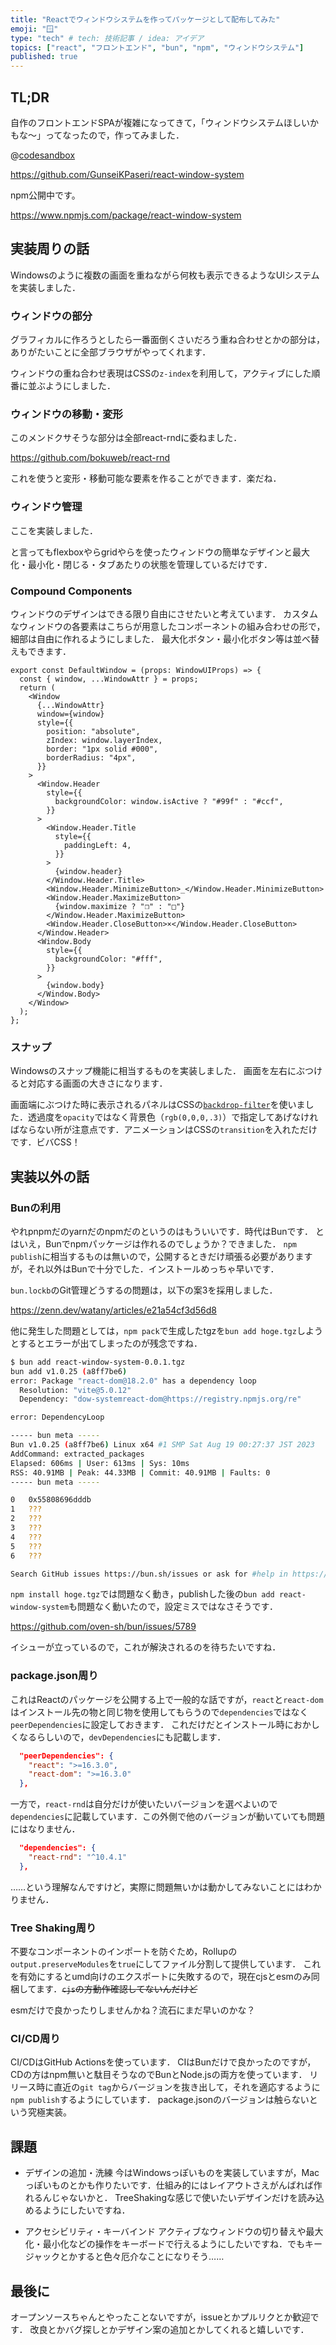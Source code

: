 ```yaml
---
title: "Reactでウィンドウシステムを作ってパッケージとして配布してみた"
emoji: "🪟"
type: "tech" # tech: 技術記事 / idea: アイデア
topics: ["react", "フロントエンド", "bun", "npm", "ウィンドウシステム"]
published: true
---
```


## TL;DR

自作のフロントエンドSPAが複雑になってきて，「ウィンドウシステムほしいかもな～」ってなったので，作ってみました．

@[codesandbox](https://codesandbox.io/embed/p75t2w?view=preview&module=%2Fsrc%2Fapp.tsx&hidenavigation=1)

https://github.com/GunseiKPaseri/react-window-system

npm公開中です。

https://www.npmjs.com/package/react-window-system

## 実装周りの話

Windowsのように複数の画面を重ねながら何枚も表示できるようなUIシステムを実装しました．

### ウィンドウの部分

グラフィカルに作ろうとしたら一番面倒くさいだろう重ね合わせとかの部分は，ありがたいことに全部ブラウザがやってくれます．

ウィンドウの重ね合わせ表現はCSSの`z-index`を利用して，アクティブにした順番に並ぶようにしました．

### ウィンドウの移動・変形

このメンドクサそうな部分は全部react-rndに委ねました．

https://github.com/bokuweb/react-rnd

これを使うと変形・移動可能な要素を作ることができます．楽だね．

### ウィンドウ管理

ここを実装しました．

と言ってもflexboxやらgridやらを使ったウィンドウの簡単なデザインと最大化・最小化・閉じる・タブあたりの状態を管理しているだけです．

### Compound Components

ウィンドウのデザインはできる限り自由にさせたいと考えています．
カスタムなウィンドウの各要素はこちらが用意したコンポーネントの組み合わせの形で，細部は自由に作れるようにしました．
最大化ボタン・最小化ボタン等は並べ替えもできます．

```tsx
export const DefaultWindow = (props: WindowUIProps) => {
  const { window, ...WindowAttr } = props;
  return (
    <Window
      {...WindowAttr}
      window={window}
      style={{
        position: "absolute",
        zIndex: window.layerIndex,
        border: "1px solid #000",
        borderRadius: "4px",
      }}
    >
      <Window.Header
        style={{
          backgroundColor: window.isActive ? "#99f" : "#ccf",
        }}
      >
        <Window.Header.Title
          style={{
            paddingLeft: 4,
          }}
        >
          {window.header}
        </Window.Header.Title>
        <Window.Header.MinimizeButton>_</Window.Header.MinimizeButton>
        <Window.Header.MaximizeButton>
          {window.maximize ? "❒" : "□"}
        </Window.Header.MaximizeButton>
        <Window.Header.CloseButton>×</Window.Header.CloseButton>
      </Window.Header>
      <Window.Body
        style={{
          backgroundColor: "#fff",
        }}
      >
        {window.body}
      </Window.Body>
    </Window>
  );
};
```

### スナップ

Windowsのスナップ機能に相当するものを実装しました．
画面を左右にぶつけると対応する画面の大きさになります．

画面端にぶつけた時に表示されるパネルはCSSの[`backdrop-filter`](https://developer.mozilla.org/ja/docs/Web/CSS/backdrop-filter)を使いました．透過度を`opacity`ではなく背景色（`rgb(0,0,0,.3)`）で指定してあげなければならない所が注意点です．アニメーションはCSSの`transition`を入れただけです．ビバCSS！

## 実装以外の話

### Bunの利用

やれpnpmだのyarnだのnpmだのというのはもういいです．時代はBunです．
とはいえ，Bunでnpmパッケージは作れるのでしょうか？できました．
`npm publish`に相当するものは無いので，公開するときだけ頑張る必要がありますが，それ以外はBunで十分でした．インストールめっちゃ早いです．

`bun.lockb`のGit管理どうするの問題は，以下の案3を採用しました．

https://zenn.dev/watany/articles/e21a54cf3d56d8

他に発生した問題としては，`npm pack`で生成したtgzを`bun add hoge.tgz`しようとするとエラーが出てしまったのが残念ですね．

```sh
$ bun add react-window-system-0.0.1.tgz
bun add v1.0.25 (a8ff7be6)
error: Package "react-dom@18.2.0" has a dependency loop
  Resolution: "vite@5.0.12"
  Dependency: "dow-systemreact-dom@https://registry.npmjs.org/re"

error: DependencyLoop

----- bun meta -----
Bun v1.0.25 (a8ff7be6) Linux x64 #1 SMP Sat Aug 19 00:27:37 JST 2023
AddCommand: extracted_packages
Elapsed: 606ms | User: 613ms | Sys: 10ms
RSS: 40.91MB | Peak: 44.33MB | Commit: 40.91MB | Faults: 0
----- bun meta -----

0   0x55808696dddb
1   ???
2   ???
3   ???
4   ???
5   ???
6   ???

Search GitHub issues https://bun.sh/issues or ask for #help in https://bun.sh/discord
```

`npm install hoge.tgz`では問題なく動き，publishした後の`bun add react-window-system`も問題なく動いたので，設定ミスではなさそうです．

https://github.com/oven-sh/bun/issues/5789

イシューが立っているので，これが解決されるのを待ちたいですね．

### package.json周り

これはReactのパッケージを公開する上で一般的な話ですが，`react`と`react-dom`はインストール先の物と同じ物を使用してもらうので`dependencies`ではなく`peerDependencies`に設定しておきます．
これだけだとインストール時におかしくなるらしいので，`devDependencies`にも記載します．

```json
  "peerDependencies": {
    "react": ">=16.3.0",
    "react-dom": ">=16.3.0"
  },
```

一方で，`react-rnd`は自分だけが使いたいバージョンを選べよいので`dependencies`に記載しています．この外側で他のバージョンが動いていても問題にはなりません．

```json
  "dependencies": {
    "react-rnd": "^10.4.1"
  },
```

……という理解なんですけど，実際に問題無いかは動かしてみないことにはわかりません．

### Tree Shaking周り

不要なコンポーネントのインポートを防ぐため，Rollupの`output.preserveModules`を`true`にしてファイル分割して提供しています．
これを有効にするとumd向けのエクスポートに失敗するので，現在cjsとesmのみ同梱してます．~~`cjs`の方動作確認してないんだけど~~

esmだけで良かったりしませんかね？流石にまだ早いのかな？

### CI/CD周り

CI/CDはGitHub Actionsを使っています．
CIはBunだけで良かったのですが，CDの方はnpm無いと駄目そうなのでBunとNode.jsの両方を使っています．
リリース時に直近の`git tag`からバージョンを抜き出して，それを適応するように`npm publish`するようにしています．
package.jsonのバージョンは触らないという究極実装。

## 課題

- デザインの追加・洗練
今はWindowsっぽいものを実装していますが，Macっぽいものとかも作りたいです．仕組み的にはレイアウトさえがんばれば作れるんじゃないかと．
TreeShakingな感じで使いたいデザインだけを読み込めるようにしたいですね．

- アクセシビリティ・キーバインド
アクティブなウィンドウの切り替えや最大化・最小化などの操作をキーボードで行えるようにしたいですね．でもキージャックとかすると色々厄介なことになりそう……

## 最後に

オープンソースちゃんとやったことないですが，issueとかプルリクとか歓迎です．
改良とかバグ探しとかデザイン案の追加とかしてくれると嬉しいです．
